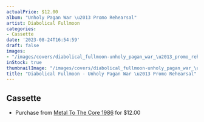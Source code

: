 ```yaml
---
actualPrice: $12.00
album: "Unholy Pagan War \u2013 Promo Rehearsal"
artist: Diabolical Fullmoon
categories:
- Cassette
date: '2023-08-24T16:54:59'
draft: false
images:
- "/images/covers/diabolical_fullmoon-unholy_pagan_war_\u2013_promo_rehearsal.png"
inStock: true
thumbnailImage: "/images/covers/diabolical_fullmoon-unholy_pagan_war_\u2013_promo_rehearsal-thumb.png"
title: "Diabolical Fullmoon - Unholy Pagan War \u2013 Promo Rehearsal"
---
```


## Cassette
* Purchase from [Metal To The Core 1986](https://metaltothecore1986.com/shop/diabolical-fullmoon-unholy-pagan-war-promo-rehearsal-cassette/) for $12.00
